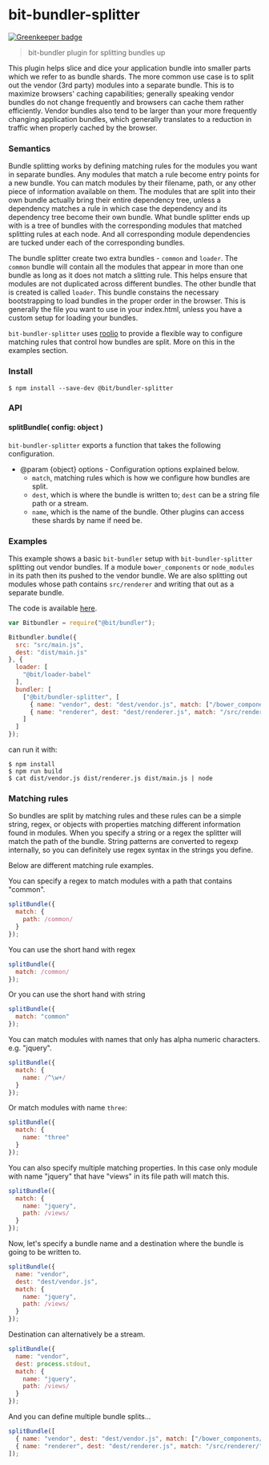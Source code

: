 # bit-bundler-splitter

[![Greenkeeper badge](https://badges.greenkeeper.io/MiguelCastillo/bit-bundler-splitter.svg)](https://greenkeeper.io/)
> bit-bundler plugin for splitting bundles up

This plugin helps slice and dice your application bundle into smaller parts which we refer to as bundle shards. The more common use case is to split out the vendor (3rd party) modules into a separate bundle. This is to maximize browsers' caching capabilities; generally speaking vendor bundles do not change frequently and browsers can cache them rather efficiently. Vendor bundles also tend to be larger than your more frequently changing application bundles, which generally translates to a reduction in traffic when properly cached by the browser.


### Semantics

Bundle splitting works by defining matching rules for the modules you want in separate bundles. Any modules that match a rule become entry points for a new bundle. You can match modules by their filename, path, or any other piece of information available on them. The modules that are split into their own bundle actually bring their entire dependency tree, unless a dependency matches a rule in which case the dependency and its dependency tree become their own bundle. What bundle splitter ends up with is a tree of bundles with the corresponding modules that matched splitting rules at each node. And all corresponding module dependencies are tucked under each of the corresponding bundles.

The bundle splitter create two extra bundles - `common` and `loader`. The `common` bundle will contain all the modules that appear in more than one bundle as long as it does not match a slitting rule. This helps ensure that modules are not duplicated across different bundles. The other bundle that is created is called `loader`. This bundle constains the necessary bootstrapping to load bundles in the proper order in the browser. This is generally the file you want to use in your index.html, unless you have a custom setup for loading your bundles.

`bit-bundler-splitter` uses [roolio](https://github.com/MiguelCastillo/roolio) to provide a flexible way to configure matching rules that control how bundles are split. More on this in the examples section.


### Install

```
$ npm install --save-dev @bit/bundler-splitter
```


### API

#### splitBundle( config: object )

`bit-bundler-splitter` exports a function that takes the following configuration.

- @param {object} options - Configuration options explained below.
  - `match`, matching rules which is how we configure how bundles are split.
  - `dest`, which is where the bundle is written to; `dest` can be a string file path or a stream.
  - `name`, which is the name of the bundle. Other plugins can access these shards by name if need be.


### Examples

This example shows a basic `bit-bundler` setup with `bit-bundler-splitter` splitting out vendor bundles. If a module `bower_components` or `node_modules` in its path then its pushed to the vendor bundle. We are also splitting out modules whose path contains `src/renderer` and writing that out as a separate bundle.

The code is available [here](https://github.com/MiguelCastillo/bit-bundler-splitter/tree/master/examples/renderer).

``` javascript
var Bitbundler = require("@bit/bundler");

Bitbundler.bundle({
  src: "src/main.js",
  dest: "dist/main.js"
}, {
  loader: [
    "@bit/loader-babel"
  ],
  bundler: [
    ["@bit/bundler-splitter", [
      { name: "vendor", dest: "dest/vendor.js", match: ["/bower_components/", "/node_modules/"] },
      { name: "renderer", dest: "dest/renderer.js", match: "/src/renderer/" } ]
    ]
  ]
});
```

can run it with:

```
$ npm install
$ npm run build
$ cat dist/vendor.js dist/renderer.js dist/main.js | node
```


### Matching rules


So bundles are split by matching rules and these rules can be a simple string, regex, or objects with properties matching different information found in modules. When you specify a string or a regex the splitter will match the path of the bundle. String patterns are converted to regexp internally, so you can definitely use regex syntax in the strings you define.


Below are different matching rule examples.

You can specify a regex to match modules with a path that contains "common".

``` javascript
splitBundle({
  match: {
    path: /common/
  }
});
```

You can use the short hand with regex

``` javascript
splitBundle({
  match: /common/
});
```

Or you can use the short hand with string

``` javascript
splitBundle({
  match: "common"
});
```


You can match modules with names that only has alpha numeric characters. e.g. "jquery".

``` javascript
splitBundle({
  match: {
    name: /^\w+/
  }
});
```

Or match modules with name `three`:

``` javascript
splitBundle({
  match: {
    name: "three"
  }
});
```


You can also specify multiple matching properties. In this case only module with name "jquery" that have "views" in its file path will match this.

``` javascript
splitBundle({
  match: {
    name: "jquery",
    path: /views/
  }
});
```

Now, let's specify a bundle name and a destination where the bundle is going to be written to.

``` javascript
splitBundle({
  name: "vendor",
  dest: "dest/vendor.js",
  match: {
    name: "jquery",
    path: /views/
  }
});
```

Destination can alternatively be a stream.

``` javascript
splitBundle({
  name: "vendor",
  dest: process.stdout,
  match: {
    name: "jquery",
    path: /views/
  }
});
```

And you can define multiple bundle splits...

``` javascript
splitBundle([
  { name: "vendor", dest: "dest/vendor.js", match: ["/bower_components/", "/node_modules/"] },
  { name: "renderer", dest: "dest/renderer.js", match: "/src/renderer/" }
]);
```
